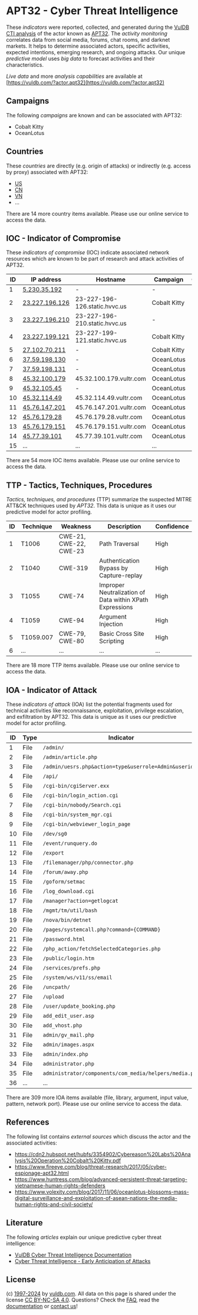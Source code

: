 # APT32 - Cyber Threat Intelligence

These _indicators_ were reported, collected, and generated during the [VulDB CTI analysis](https://vuldb.com/?kb.cti) of the actor known as [APT32](https://vuldb.com/?actor.apt32). The _activity monitoring_ correlates data from social media, forums, chat rooms, and darknet markets. It helps to determine associated actors, specific activities, expected intentions, emerging research, and ongoing attacks. Our unique _predictive model_ uses _big data_ to forecast activities and their characteristics.

_Live data_ and more _analysis capabilities_ are available at [https://vuldb.com/?actor.apt32](https://vuldb.com/?actor.apt32)

## Campaigns

The following _campaigns_ are known and can be associated with APT32:

* Cobalt Kitty
* OceanLotus

## Countries

These _countries_ are directly (e.g. origin of attacks) or indirectly (e.g. access by proxy) associated with APT32:

* [US](https://vuldb.com/?country.us)
* [CN](https://vuldb.com/?country.cn)
* [VN](https://vuldb.com/?country.vn)
* ...

There are 14 more country items available. Please use our online service to access the data.

## IOC - Indicator of Compromise

These _indicators of compromise_ (IOC) indicate associated network resources which are known to be part of research and attack activities of APT32.

ID | IP address | Hostname | Campaign | Confidence
-- | ---------- | -------- | -------- | ----------
1 | [5.230.35.192](https://vuldb.com/?ip.5.230.35.192) | - | - | High
2 | [23.227.196.126](https://vuldb.com/?ip.23.227.196.126) | 23-227-196-126.static.hvvc.us | Cobalt Kitty | High
3 | [23.227.196.210](https://vuldb.com/?ip.23.227.196.210) | 23-227-196-210.static.hvvc.us | - | High
4 | [23.227.199.121](https://vuldb.com/?ip.23.227.199.121) | 23-227-199-121.static.hvvc.us | Cobalt Kitty | High
5 | [27.102.70.211](https://vuldb.com/?ip.27.102.70.211) | - | Cobalt Kitty | High
6 | [37.59.198.130](https://vuldb.com/?ip.37.59.198.130) | - | OceanLotus | High
7 | [37.59.198.131](https://vuldb.com/?ip.37.59.198.131) | - | OceanLotus | High
8 | [45.32.100.179](https://vuldb.com/?ip.45.32.100.179) | 45.32.100.179.vultr.com | OceanLotus | Medium
9 | [45.32.105.45](https://vuldb.com/?ip.45.32.105.45) | - | OceanLotus | High
10 | [45.32.114.49](https://vuldb.com/?ip.45.32.114.49) | 45.32.114.49.vultr.com | OceanLotus | Medium
11 | [45.76.147.201](https://vuldb.com/?ip.45.76.147.201) | 45.76.147.201.vultr.com | OceanLotus | Medium
12 | [45.76.179.28](https://vuldb.com/?ip.45.76.179.28) | 45.76.179.28.vultr.com | OceanLotus | Medium
13 | [45.76.179.151](https://vuldb.com/?ip.45.76.179.151) | 45.76.179.151.vultr.com | OceanLotus | Medium
14 | [45.77.39.101](https://vuldb.com/?ip.45.77.39.101) | 45.77.39.101.vultr.com | OceanLotus | Medium
15 | ... | ... | ... | ...

There are 54 more IOC items available. Please use our online service to access the data.

## TTP - Tactics, Techniques, Procedures

_Tactics, techniques, and procedures_ (TTP) summarize the suspected MITRE ATT&CK techniques used by _APT32_. This data is unique as it uses our predictive model for actor profiling.

ID | Technique | Weakness | Description | Confidence
-- | --------- | -------- | ----------- | ----------
1 | T1006 | CWE-21, CWE-22, CWE-23 | Path Traversal | High
2 | T1040 | CWE-319 | Authentication Bypass by Capture-replay | High
3 | T1055 | CWE-74 | Improper Neutralization of Data within XPath Expressions | High
4 | T1059 | CWE-94 | Argument Injection | High
5 | T1059.007 | CWE-79, CWE-80 | Basic Cross Site Scripting | High
6 | ... | ... | ... | ...

There are 18 more TTP items available. Please use our online service to access the data.

## IOA - Indicator of Attack

These _indicators of attack_ (IOA) list the potential fragments used for technical activities like reconnaissance, exploitation, privilege escalation, and exfiltration by APT32. This data is unique as it uses our predictive model for actor profiling.

ID | Type | Indicator | Confidence
-- | ---- | --------- | ----------
1 | File | `/admin/` | Low
2 | File | `/admin/article.php` | High
3 | File | `/admin/uesrs.php&action=type&userrole=Admin&userid=3` | High
4 | File | `/api/` | Low
5 | File | `/cgi-bin/cgiServer.exx` | High
6 | File | `/cgi-bin/login_action.cgi` | High
7 | File | `/cgi-bin/nobody/Search.cgi` | High
8 | File | `/cgi-bin/system_mgr.cgi` | High
9 | File | `/cgi-bin/webviewer_login_page` | High
10 | File | `/dev/sg0` | Medium
11 | File | `/event/runquery.do` | High
12 | File | `/export` | Low
13 | File | `/filemanager/php/connector.php` | High
14 | File | `/forum/away.php` | High
15 | File | `/goform/setmac` | High
16 | File | `/log_download.cgi` | High
17 | File | `/manager?action=getlogcat` | High
18 | File | `/mgmt/tm/util/bash` | High
19 | File | `/nova/bin/detnet` | High
20 | File | `/pages/systemcall.php?command={COMMAND}` | High
21 | File | `/password.html` | High
22 | File | `/php_action/fetchSelectedCategories.php` | High
23 | File | `/public/login.htm` | High
24 | File | `/services/prefs.php` | High
25 | File | `/system/ws/v11/ss/email` | High
26 | File | `/uncpath/` | Medium
27 | File | `/upload` | Low
28 | File | `/user/update_booking.php` | High
29 | File | `add_edit_user.asp` | High
30 | File | `add_vhost.php` | High
31 | File | `admin/gv_mail.php` | High
32 | File | `admin/images.aspx` | High
33 | File | `admin/index.php` | High
34 | File | `administrator.php` | High
35 | File | `administrator/components/com_media/helpers/media.php` | High
36 | ... | ... | ...

There are 309 more IOA items available (file, library, argument, input value, pattern, network port). Please use our online service to access the data.

## References

The following list contains _external sources_ which discuss the actor and the associated activities:

* https://cdn2.hubspot.net/hubfs/3354902/Cybereason%20Labs%20Analysis%20Operation%20Cobalt%20Kitty.pdf
* https://www.fireeye.com/blog/threat-research/2017/05/cyber-espionage-apt32.html
* https://www.huntress.com/blog/advanced-persistent-threat-targeting-vietnamese-human-rights-defenders
* https://www.volexity.com/blog/2017/11/06/oceanlotus-blossoms-mass-digital-surveillance-and-exploitation-of-asean-nations-the-media-human-rights-and-civil-society/

## Literature

The following _articles_ explain our unique predictive cyber threat intelligence:

* [VulDB Cyber Threat Intelligence Documentation](https://vuldb.com/?kb.cti)
* [Cyber Threat Intelligence - Early Anticipation of Attacks](https://www.scip.ch/en/?labs.20201022)

## License

(c) [1997-2024](https://vuldb.com/?kb.changelog) by [vuldb.com](https://vuldb.com/?kb.about). All data on this page is shared under the license [CC BY-NC-SA 4.0](https://creativecommons.org/licenses/by-nc-sa/4.0/). Questions? Check the [FAQ](https://vuldb.com/?kb.faq), read the [documentation](https://vuldb.com/?kb) or [contact us](https://vuldb.com/?contact)!
